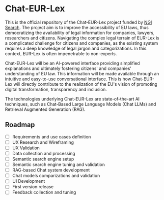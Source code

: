 # Chat-EUR-Lex

This is the official repository of the Chat-EUR-Lex project funded by [NGI Search](https://ngi-search-2nd-open-call.fundingbox.com/). The project aim is to improve the accessibility of EU laws, thus democratizing the availability of legal information for companies, lawyers, researchers and citizens. Navigating the complex legal terrain of EUR-Lex is a complicated challenge for citizens and companies, as the existing system requires a deep knowledge of legal jargon and categorizations. In this context, EUR-Lex is often impenetrable to non-experts. 

Chat-EUR-Lex will be an AI-powered interface providing simplified explanations and ultimately fostering citizens' and companies’ understanding of EU law. This information will be made available through an intuitive and easy-to-use conversational interface. This is how Chat-EUR-Lex will directly contribute to the realization of the EU's vision of promoting digital transformation, transparency and inclusion. 

The technologies underlying Chat-EUR-Lex are state-of-the-art AI techniques, such as Chat-Based Large Language Models (Chat LLMs) and Retrieval Augmented Generation (RAG).


## Roadmap

- [ ] Requirements and use cases definition
- [ ] UX Research and Wireframing
- [ ] UX Validation
- [ ] Data collection and processing
- [ ] Semantic search engine setup
- [ ] Semantic search engine tuning and validation
- [ ] RAG-based Chat system development
- [ ] Chat models comparizations and validation
- [ ] UI Development
- [ ] First version release
- [ ] Feedback collection and tuning
